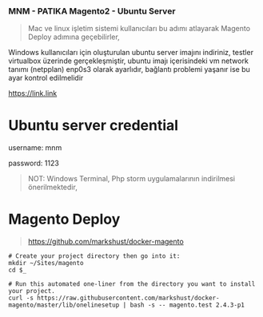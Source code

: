 ### MNM - PATIKA Magento2 - Ubuntu Server 

> Mac ve linux işletim sistemi kullanıcıları bu adımı atlayarak Magento Deploy adımına geçebilirler,

Windows kullanıcıları için oluşturulan ubuntu server imajını indiriniz, testler virtualbox üzerinde gerçekleşmiştir, ubuntu imajı içerisindeki vm network tanımı (netpplan) enp0s3 olarak ayarlıdır, bağlantı problemi yaşanır ise bu ayar kontrol edilmelidir

https://link.link


# Ubuntu server credential

username: mnm

password: 1123


> NOT: Windows Terminal, Php storm uygulamalarının indirilmesi önerilmektedir,

# Magento Deploy

> https://github.com/markshust/docker-magento

```
# Create your project directory then go into it:
mkdir ~/Sites/magento
cd $_

# Run this automated one-liner from the directory you want to install your project.
curl -s https://raw.githubusercontent.com/markshust/docker-magento/master/lib/onelinesetup | bash -s -- magento.test 2.4.3-p1
```


